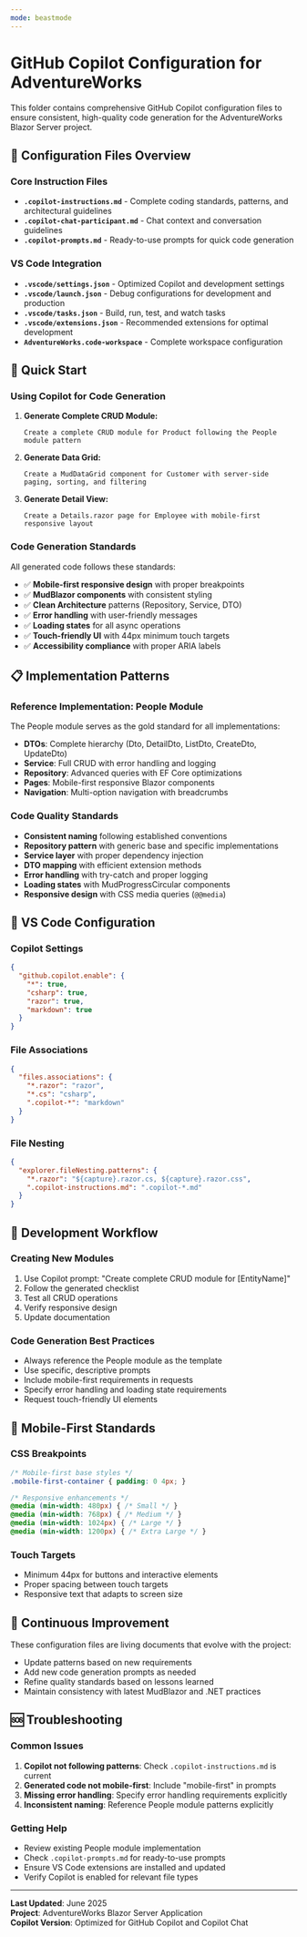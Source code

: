 ```yaml
---
mode: beastmode
---
```

# GitHub Copilot Configuration for AdventureWorks

This folder contains comprehensive GitHub Copilot configuration files to ensure consistent, high-quality code generation for the AdventureWorks Blazor Server project.

## 📁 Configuration Files Overview

### Core Instruction Files
- **`.copilot-instructions.md`** - Complete coding standards, patterns, and architectural guidelines
- **`.copilot-chat-participant.md`** - Chat context and conversation guidelines  
- **`.copilot-prompts.md`** - Ready-to-use prompts for quick code generation

### VS Code Integration
- **`.vscode/settings.json`** - Optimized Copilot and development settings
- **`.vscode/launch.json`** - Debug configurations for development and production
- **`.vscode/tasks.json`** - Build, run, test, and watch tasks
- **`.vscode/extensions.json`** - Recommended extensions for optimal development
- **`AdventureWorks.code-workspace`** - Complete workspace configuration

## 🚀 Quick Start

### Using Copilot for Code Generation

1. **Generate Complete CRUD Module:**
   ```
   Create a complete CRUD module for Product following the People module pattern
   ```

2. **Generate Data Grid:**
   ```
   Create a MudDataGrid component for Customer with server-side paging, sorting, and filtering
   ```

3. **Generate Detail View:**
   ```
   Create a Details.razor page for Employee with mobile-first responsive layout
   ```

### Code Generation Standards

All generated code follows these standards:
- ✅ **Mobile-first responsive design** with proper breakpoints
- ✅ **MudBlazor components** with consistent styling
- ✅ **Clean Architecture** patterns (Repository, Service, DTO)
- ✅ **Error handling** with user-friendly messages
- ✅ **Loading states** for all async operations
- ✅ **Touch-friendly UI** with 44px minimum touch targets
- ✅ **Accessibility compliance** with proper ARIA labels

## 📋 Implementation Patterns

### Reference Implementation: People Module
The People module serves as the gold standard for all implementations:

- **DTOs**: Complete hierarchy (Dto, DetailDto, ListDto, CreateDto, UpdateDto)
- **Service**: Full CRUD with error handling and logging
- **Repository**: Advanced queries with EF Core optimizations
- **Pages**: Mobile-first responsive Blazor components
- **Navigation**: Multi-option navigation with breadcrumbs

### Code Quality Standards
- **Consistent naming** following established conventions
- **Repository pattern** with generic base and specific implementations  
- **Service layer** with proper dependency injection
- **DTO mapping** with efficient extension methods
- **Error handling** with try-catch and proper logging
- **Loading states** with MudProgressCircular components
- **Responsive design** with CSS media queries (`@@media`)

## 🔧 VS Code Configuration

### Copilot Settings
```json
{
  "github.copilot.enable": {
    "*": true,
    "csharp": true,
    "razor": true,
    "markdown": true
  }
}
```

### File Associations
```json
{
  "files.associations": {
    "*.razor": "razor",
    "*.cs": "csharp",
    ".copilot-*": "markdown"
  }
}
```

### File Nesting
```json
{
  "explorer.fileNesting.patterns": {
    "*.razor": "${capture}.razor.cs, ${capture}.razor.css",
    ".copilot-instructions.md": ".copilot-*.md"
  }
}
```

## 🎯 Development Workflow

### Creating New Modules
1. Use Copilot prompt: "Create complete CRUD module for [EntityName]"
2. Follow the generated checklist
3. Test all CRUD operations
4. Verify responsive design
5. Update documentation

### Code Generation Best Practices
- Always reference the People module as the template
- Use specific, descriptive prompts
- Include mobile-first requirements in requests
- Specify error handling and loading state requirements
- Request touch-friendly UI elements

## 📱 Mobile-First Standards

### CSS Breakpoints
```css
/* Mobile-first base styles */
.mobile-first-container { padding: 0 4px; }

/* Responsive enhancements */
@media (min-width: 480px) { /* Small */ }
@media (min-width: 768px) { /* Medium */ }
@media (min-width: 1024px) { /* Large */ }
@media (min-width: 1200px) { /* Extra Large */ }
```

### Touch Targets
- Minimum 44px for buttons and interactive elements
- Proper spacing between touch targets
- Responsive text that adapts to screen size

## 🔄 Continuous Improvement

These configuration files are living documents that evolve with the project:

- Update patterns based on new requirements
- Add new code generation prompts as needed
- Refine quality standards based on lessons learned
- Maintain consistency with latest MudBlazor and .NET practices

## 🆘 Troubleshooting

### Common Issues
1. **Copilot not following patterns**: Check `.copilot-instructions.md` is current
2. **Generated code not mobile-first**: Include "mobile-first" in prompts
3. **Missing error handling**: Specify error handling requirements explicitly
4. **Inconsistent naming**: Reference People module patterns explicitly

### Getting Help
- Review existing People module implementation
- Check `.copilot-prompts.md` for ready-to-use prompts
- Ensure VS Code extensions are installed and updated
- Verify Copilot is enabled for relevant file types

---

**Last Updated**: June 2025  
**Project**: AdventureWorks Blazor Server Application  
**Copilot Version**: Optimized for GitHub Copilot and Copilot Chat
